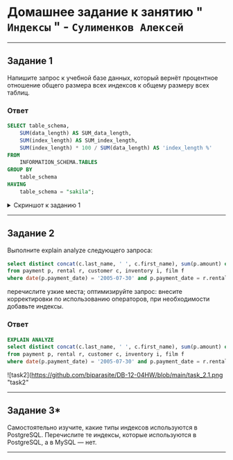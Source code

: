 # Домашнее задание к занятию " `Индексы` " - `Сулименков Алексей`

---

## Задание 1

Напишите запрос к учебной базе данных, который вернёт процентное отношение общего размера всех индексов к общему размеру всех таблиц.

### Ответ

```SQL
SELECT table_schema,
    SUM(data_length) AS SUM_data_length,
    SUM(index_length) AS SUM_index_length,
    SUM(index_length) * 100 / SUM(data_length) AS 'index_length %'
FROM
    INFORMATION_SCHEMA.TABLES
GROUP BY
    table_schema
HAVING
    table_schema = "sakila";
```

<details> <summary>Скриншот к заданию 1</summary>

![task1](https://github.com/biparasite/DB-12-05HW/blob/main/task_1.png "task1")

</details>

---

## Задание 2

Выполните explain analyze следующего запроса:

```SQL
select distinct concat(c.last_name, ' ', c.first_name), sum(p.amount) over (partition by c.customer_id, f.title)
from payment p, rental r, customer c, inventory i, film f
where date(p.payment_date) = '2005-07-30' and p.payment_date = r.rental_date and r.customer_id = c.customer_id and i.inventory_id = r.inventory_id
```

перечислите узкие места;
оптимизируйте запрос: внесите корректировки по использованию операторов, при необходимости добавьте индексы.

### Ответ

```SQL
EXPLAIN ANALYZE
select distinct concat(c.last_name, ' ', c.first_name), sum(p.amount) over (partition by c.customer_id, f.title)
from payment p, rental r, customer c, inventory i, film f
where date(p.payment_date) = '2005-07-30' and p.payment_date = r.rental_date and r.customer_id = c.customer_id and i.inventory_id = r.inventory_id;
```

![task2](https://github.com/biparasite/DB-12-04HW/blob/main/task_2.1.png "task2"

---

## Задание 3\*

Самостоятельно изучите, какие типы индексов используются в PostgreSQL. Перечислите те индексы, которые используются в PostgreSQL, а в MySQL — нет.

---
